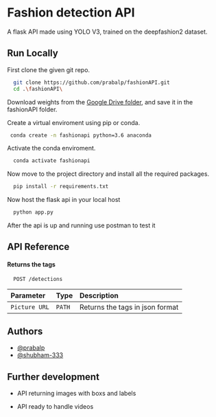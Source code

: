 
# Fashion detection API

A flask API made using YOLO V3, trained on the deepfashion2 dataset.


## Run Locally

First clone the given git repo. 

```bash
  git clone https://github.com/prabalp/fashionAPI.git
  cd .\fashionAPI\
```
Download weights from the [Google Drive folder](https://drive.google.com/drive/folders/1mfglV2oayPXkE5pgItprjKuU03iW1hDK?usp=sharing), and save it in the fashionAPI folder.

Create a virtual enviroment using pip or conda.

```bash
 conda create -n fashionapi python=3.6 anaconda
```
Activate the conda enviroment.

```bash
  conda activate fashionapi
```
Now move to the project directory and install all the required packages.

```bash
  pip install -r requirements.txt
```
Now host the flask api in your local host 

```bash
  python app.py
```
After the api is up and running use postman to test it




 
## API Reference

#### Returns the tags 

```http
  POST /detections
```

| Parameter | Type     | Description                |
| :-------- | :------- | :------------------------- |
| `Picture URL` | `PATH` | Returns the tags in json format|





  
## Authors

- [@prabalp](https://github.com/prabalp)
- [@shubham-333](https://github.com/shubham-333)

  
## Further development 

- API returning images with boxs and labels

- API ready to handle videos

  
